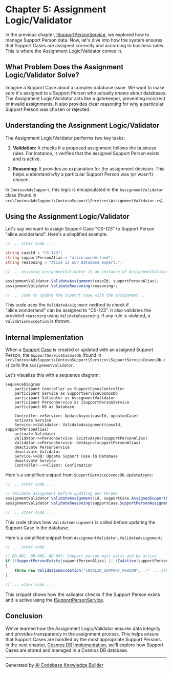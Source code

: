 # Chapter 5: Assignment Logic/Validator

In the previous chapter, [ISupportPersonService](04_isupportpersonservice.md), we explored how to manage Support Person data. Now, let's dive into how the system ensures that Support Cases are assigned correctly and according to business rules.  This is where the Assignment Logic/Validator comes in.

## What Problem Does the Assignment Logic/Validator Solve?

Imagine a Support Case about a complex database issue. We want to make sure it's assigned to a Support Person who actually *knows* about databases.  The Assignment Logic/Validator acts like a gatekeeper, preventing incorrect or invalid assignments. It also provides clear reasoning for why a particular Support Person was chosen or rejected.

## Understanding the Assignment Logic/Validator

The Assignment Logic/Validator performs two key tasks:

1. **Validation:**  It checks if a proposed assignment follows the business rules. For instance, it verifies that the assigned Support Person exists and is active.

2. **Reasoning:** It provides an explanation for the assignment decision. This helps understand *why* a particular Support Person was (or wasn't) chosen.

In `ContosoAdsSupport`, this logic is encapsulated in the `AssignmentValidator` class (found in `src\ContosoAdsSupport\ContosoSupport\Services\AssignmentValidator.cs`).

## Using the Assignment Logic/Validator

Let's say we want to assign Support Case "CS-123" to Support Person "alice.wonderland".  Here's a simplified example:

```csharp
// ... other code ...

string caseId = "CS-123";
string supportPersonAlias = "alice.wonderland";
string reasoning = "Alice is our database expert.";

// ... assuming assignmentValidator is an instance of AssignmentValidator

assignmentValidator.ValidateAssignment(caseId, supportPersonAlias);
assignmentValidator.ValidateReasoning(reasoning);

// ... code to update the Support Case with the assignment ... 
```

This code uses the `ValidateAssignment` method to check if "alice.wonderland" can be assigned to "CS-123".  It also validates the provided `reasoning` using `ValidateReasoning`. If any rule is violated, a `ValidationException` is thrown.

## Internal Implementation

When a [Support Case](01_support_case.md) is created or updated with an assigned Support Person, the `SupportServiceCosmosDb` (found in `src\ContosoAdsSupport\ContosoSupport\Services\SupportServiceCosmosDb.cs`) calls the `AssignmentValidator`.

Let's visualize this with a sequence diagram:

```mermaid
sequenceDiagram
    participant Controller as SupportCasesController
    participant Service as SupportServiceCosmosDb
    participant Validator as AssignmentValidator
    participant PersonService as ISupportPersonService
    participant DB as Database

    Controller->>Service: UpdateAsync(caseId, updatedCase)
    activate Service
    Service->>Validator: ValidateAssignment(caseId, supportPersonAlias)
    activate Validator
    Validator->>PersonService: ExistsAsync(supportPersonAlias)
    Validator->>PersonService: GetAsync(supportPersonAlias)
    deactivate PersonService
    deactivate Validator
    Service->>DB: Update Support Case in Database
    deactivate Service
    Controller-->>Client: Confirmation
```

Here's a simplified snippet from `SupportServiceCosmosDb.UpdateAsync`:

```csharp
// ... other code ...

// Validate assignment before updating per FR-006
assignmentValidator.ValidateAssignment(id, supportCase.AssignedSupportPerson);
assignmentValidator.ValidateReasoning(supportCase.SupportPersonAssignmentReasoning);

// ... other code ...

```

This code shows how `ValidateAssignment` is called before updating the Support Case in the database.

Here's a simplified snippet from `AssignmentValidator.ValidateAssignment`:


```csharp
// ... other code ...

// BR-001, BR-006, BR-007: Support person must exist and be active
if (!SupportPersonExists(supportPersonAlias) || !IsActive(supportPersonAlias))
{
    throw new ValidationException("INVALID_SUPPORT_PERSON",  /* ... other parameters */);
}

// ... other code ...

```

This snippet shows how the validator checks if the Support Person exists and is active using the [ISupportPersonService](04_isupportpersonservice.md).


## Conclusion

We've learned how the Assignment Logic/Validator ensures data integrity and provides transparency in the assignment process. This helps ensure that Support Cases are handled by the most appropriate Support Persons. In the next chapter, [Cosmos DB Implementation](06_cosmos_db_implementation.md), we'll explore how Support Cases are stored and managed in a Cosmos DB database.


---

Generated by [AI Codebase Knowledge Builder](https://github.com/The-Pocket/Tutorial-Codebase-Knowledge)